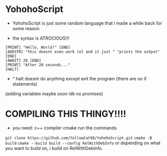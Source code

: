 # YohohoScript

- YohohoScript is just some random language that i made a while back for some reason

- the syntax is ATROCIOUS!!!

```
[PRINT] "Hello, World!" [END]
[ADDSTR] "this doesnt even work lol and it just " "prints the output" [END]
[AWAIT] 20 [END]
[PRINT] "After 20 seconds..."
[HALT]
```
- ^ halt doesnt do anything except exit the program (there are no if statements)

(adding variables maybe soon idk no promises)


# COMPILING THIS THINGY!!!!

- you need:
c++ compiler
cmake
run the commands

`git clone https://github.com/YellowCat98/YohohoScript.git`
`cmake -B build`
`cmake --build build --config RelWithDebInfo` or depending on what you want to build on, i build on RelWithDebInfo.